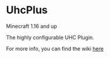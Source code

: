 # UhcPlus
Minecraft 1.16 and up

The highly configurable UHC Plugin.

For more info, you can find the wiki [here](https://github.com/TheDutchMC/uhcplus/wiki)
